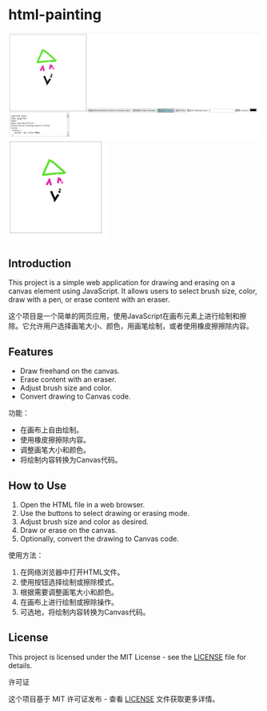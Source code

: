 # html-painting

![绘制示例](images/Picture1.png)
![Drawing Example](images/Picture2.png)

## Introduction

This project is a simple web application for drawing and erasing on a canvas element using JavaScript. It allows users to select brush size, color, draw with a pen, or erase content with an eraser.

这个项目是一个简单的网页应用，使用JavaScript在画布元素上进行绘制和擦除。它允许用户选择画笔大小、颜色，用画笔绘制，或者使用橡皮擦擦除内容。

## Features

- Draw freehand on the canvas.
- Erase content with an eraser.
- Adjust brush size and color.
- Convert drawing to Canvas code.

功能：

- 在画布上自由绘制。
- 使用橡皮擦擦除内容。
- 调整画笔大小和颜色。
- 将绘制内容转换为Canvas代码。

## How to Use

1. Open the HTML file in a web browser.
2. Use the buttons to select drawing or erasing mode.
3. Adjust brush size and color as desired.
4. Draw or erase on the canvas.
5. Optionally, convert the drawing to Canvas code.

使用方法：

1. 在网络浏览器中打开HTML文件。
2. 使用按钮选择绘制或擦除模式。
3. 根据需要调整画笔大小和颜色。
4. 在画布上进行绘制或擦除操作。
5. 可选地，将绘制内容转换为Canvas代码。

## License

This project is licensed under the MIT License - see the [LICENSE](LICENSE) file for details.

许可证

这个项目基于 MIT 许可证发布 - 查看 [LICENSE](LICENSE) 文件获取更多详情。
